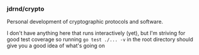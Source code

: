 ### jdrnd/crypto

Personal development of cryptographic protocols and software.

I don't have anything here that runs interactively (yet), but I'm striving for good test coverage so running `go test ./... -v` in the root directory should give you a good idea of what's going on
